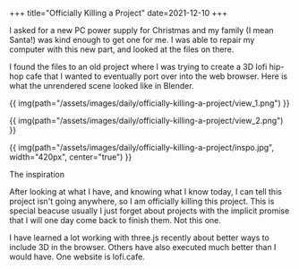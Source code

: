 +++
title="Officially Killing a Project"
date=2021-12-10
+++

I asked for a new PC power supply for Christmas and my family (I mean Santa!) was kind enough to get one for me. I was able to repair my computer with this new part, and looked at the files on there.

I found the files to an old project where I was trying to create a 3D lofi hip-hop cafe that I wanted to eventually port over into the web browser. Here is what the unrendered scene looked like in Blender.

{{ img(path="/assets/images/daily/officially-killing-a-project/view_1.png") }}
        
{{ img(path="/assets/images/daily/officially-killing-a-project/view_2.png") }}


{{ img(path="/assets/images/daily/officially-killing-a-project/inspo.jpg", width="420px", center="true") }}


<div class="columns is-centered">
    <div class="column has-text-centered pt-0">
        The inspiration
    </div>
</div>



After looking at what I have, and knowing what I know today, I can tell this project isn't going anywhere, so I am officially killing this project. This is special beacuse usually I just forget about projects with the implicit promise that I will one day come back to finish them. Not this one.

I have learned a lot working with three.js recently about better ways to include 3D in the browser. Others have also executed much better than I would have. One website is lofi.cafe. 







    
